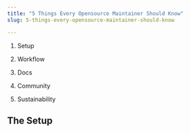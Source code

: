 ```yaml
---
title: "5 Things Every Opensource Maintainer Should Know"
slug: 5-things-every-opensource-maintainer-should-know

---
```


1. Setup
    
2. Workflow
    
3. Docs
    
4. Community
    
5. Sustainability
    

## The Setup